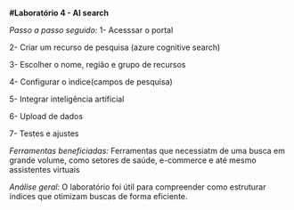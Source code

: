 **#Laboratório 4 - AI search**

*Passo a passo seguido:*
1- Acesssar o portal

2- Criar um recurso de pesquisa (azure cognitive search)

3- Escolher o nome, região e grupo de recursos

4- Configurar o ìndice(campos de pesquisa)

5- Integrar inteligência artificial

6- Upload de dados

7- Testes e ajustes

*Ferramentas beneficiadas:*
Ferramentas que necessiatm de uma busca em grande volume, como setores de saúde, e-commerce e até mesmo assistentes virtuais

*Análise geral:*
O laboratório foi útil para compreender como estruturar índices que otimizam buscas de forma eficiente. 
